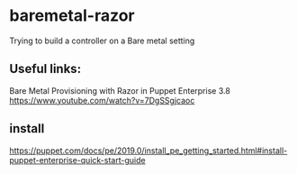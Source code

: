 # baremetal-razor
Trying to build a controller on a Bare metal setting

## Useful links:
Bare Metal Provisioning with Razor in Puppet Enterprise 3.8
https://www.youtube.com/watch?v=7DgSSgjcaoc

## install 
https://puppet.com/docs/pe/2019.0/install_pe_getting_started.html#install-puppet-enterprise-quick-start-guide

